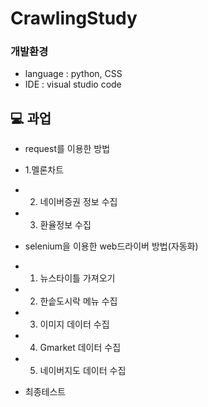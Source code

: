# CrawlingStudy

### 개발환경
* language : python, CSS
* IDE : visual studio code

## 💻 과업
* request를 이용한 방법
* 1.멜론차트
* 2. 네이버증권 정보 수집
* 3. 환율정보 수집

* selenium을 이용한 web드라이버 방법(자동화)
* 1. 뉴스타이틀 가져오기
* 2. 한솥도시락 메뉴 수집
* 3. 이미지 데이터 수집
* 4. Gmarket 데이터 수집
* 5. 네이버지도 데이터 수집


* 최종테스트
